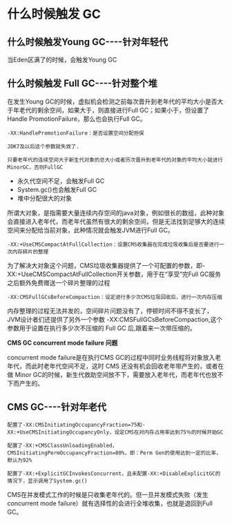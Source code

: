 # 什么时候触发 GC

## 什么时候触发Young GC----针对年轻代
当Eden区满了的时候，会触发Young GC

## 什么时候触发 Full GC----针对整个堆

在发生Young GC的时候，虚拟机会检测之前每次晋升到老年代的平均大小是否大于年老代的剩余空间，如果大于，则直接进行Full GC；如果小于，但设置了Handle PromotionFailure，那么也会执行Full GC。

```
-XX:HandlePromotionFailure：是否设置空间分配担保

JDK7及以后这个参数就失效了.

只要老年代的连续空间大于新生代对象的总大小或者历次晋升到老年代的对象的平均大小就进行MinorGC，否则FullGC
```

- 永久代空间不足，会触发Full GC
- System.gc()也会触发Full GC
- 堆中分配很大的对象

所谓大对象，是指需要大量连续内存空间的java对象，例如很长的数组，此种对象会直接进入老年代，而老年代虽然有很大的剩余空间，但是无法找到足够大的连续空间来分配给当前对象，此种情况就会触发JVM进行Full GC。

```
-XX:+UseCMSCompactAtFullCollection：设置CMS收集器在完成垃圾收集后是否要进行一次内存碎片的整理
```

为了解决大对象这个问题，CMS垃圾收集器提供了一个可配置的参数，即-XX:+UseCMSCompactAtFullCollection开关参数，用于在“享受”完Full GC服务之后额外免费赠送一个碎片整理的过程

```
-XX:CMSFullGCsBeforeCompaction：设定进行多少次CMS垃圾回收后，进行一次内存压缩
```

内存整理的过程无法并发的，空间碎片问题没有了，停顿时间不得不变长了，JVM设计者们还提供了另外一个参数 -XX:CMSFullGCsBeforeCompaction,这个参数用于设置在执行多少次不压缩的 Full GC 后,跟着来一次带压缩的。

**CMS GC concurrent mode failure 问题**

concurrent mode failure是在执行CMS GC的过程中同时业务线程将对象放入老年代，而此时老年代空间不足，这时 CMS 还没有机会回收老年带产生的，或者在做 Minor GC的时候，新生代救助空间放不下，需要放入老年代，而老年代也放不下而产生的。

## CMS GC----针对年老代
```
配置了-XX:CMSInitiatingOccupancyFraction=75和-XX:+UseCMSInitiatingOccupancyOnly，设定CMS在对内存占用率达到75％的时候开始GC

配置了-XX:+CMSClassUnloadingEnabled，CMSInitiatingPermOccupancyFraction=80%，即：Perm Gen的使用达到一定的比率，默认为92%

配置了-XX:+ExplicitGCInvokesConcurrent，且未配置-XX:+DisableExplicitGC的情况下，显示调用了System.gc()
```

CMS在并发模式工作的时候是只收集老年代的。但一旦并发模式失败（发生concurrent mode failure）就有选择性的会进行全堆收集，也就是退回到Full GC。